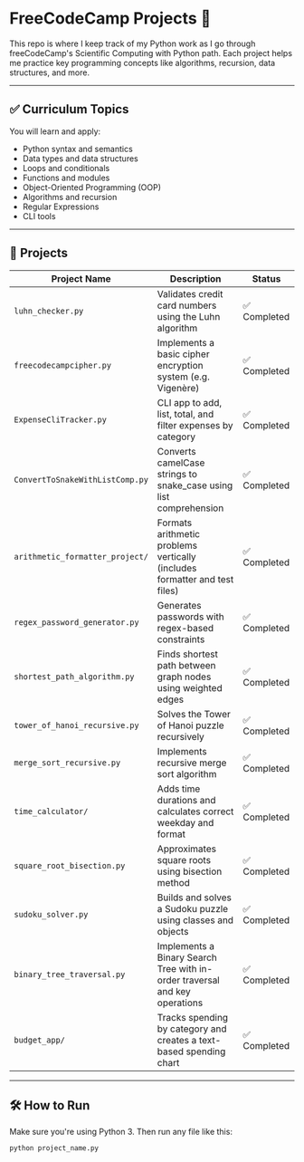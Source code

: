# FreeCodeCamp Projects 🐍

This repo is where I keep track of my Python work as I go through freeCodeCamp's Scientific Computing with Python path. Each project helps me practice key programming concepts like algorithms, recursion, data structures, and more.

---

## ✅ Curriculum Topics

You will learn and apply:

* Python syntax and semantics  
* Data types and data structures  
* Loops and conditionals  
* Functions and modules  
* Object-Oriented Programming (OOP)  
* Algorithms and recursion  
* Regular Expressions  
* CLI tools  

---

## 📁 Projects

| Project Name                        | Description                                                                 | Status      |
|------------------------------------|-----------------------------------------------------------------------------|-------------|
| `luhn_checker.py`                  | Validates credit card numbers using the Luhn algorithm                      | ✅ Completed |
| `freecodecampcipher.py`            | Implements a basic cipher encryption system (e.g. Vigenère)                 | ✅ Completed |
| `ExpenseCliTracker.py`             | CLI app to add, list, total, and filter expenses by category                | ✅ Completed |
| `ConvertToSnakeWithListComp.py`    | Converts camelCase strings to snake_case using list comprehension           | ✅ Completed |
| `arithmetic_formatter_project/`    | Formats arithmetic problems vertically (includes formatter and test files) | ✅ Completed |
| `regex_password_generator.py`      | Generates passwords with regex-based constraints                            | ✅ Completed |
| `shortest_path_algorithm.py`       | Finds shortest path between graph nodes using weighted edges                | ✅ Completed |
| `tower_of_hanoi_recursive.py`      | Solves the Tower of Hanoi puzzle recursively                                | ✅ Completed |
| `merge_sort_recursive.py`          | Implements recursive merge sort algorithm                                   | ✅ Completed |
| `time_calculator/`                 | Adds time durations and calculates correct weekday and format               | ✅ Completed |
| `square_root_bisection.py`         | Approximates square roots using bisection method                            | ✅ Completed |
| `sudoku_solver.py`                 | Builds and solves a Sudoku puzzle using classes and objects                 | ✅ Completed |
| `binary_tree_traversal.py`         | Implements a Binary Search Tree with in-order traversal and key operations  | ✅ Completed |
| `budget_app/`                      | Tracks spending by category and creates a text-based spending chart         | ✅ Completed |

---

## 🛠️ How to Run

Make sure you're using Python 3. Then run any file like this:

```bash
python project_name.py
